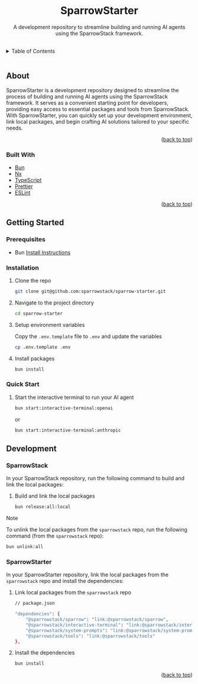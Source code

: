 <!-- README copied from https://raw.githubusercontent.com/othneildrew/Best-README-Template/master/README.md -->

<!-- PROJECT LOGO -->
<br />
<div align="center">
	<!-- <a href="https://github.com/DWC01/dapp-sandbox-contracts">
		<img src="/images/logo.png" alt="Logo" width="419" height="128">
	</a> -->
	<h1>SparrowStarter</h1>
	<p>A development repository to streamline building and running AI agents using the SparrowStack framework.</p>
</div>

<!-- TABLE OF CONTENTS -->
<br/>
<details>
	<summary>Table of Contents</summary>
	<ol>
		<li>
			<a href="#about-the-project">About The Project</a>
			<ul>
				<li><a href="#built-with">Built With</a></li>
			</ul>
		</li>
		<li>
			<a href="#getting-started">Getting Started</a>
			<ul>
				<li><a href="#prerequisites">Prerequisites</a></li>
				<li><a href="#installation">Installation</a></li>
				<li><a href="#quick-start">Quick Start</a></li>
			</ul>
		</li>
		<li>
			<a href="#development">Development</a>
			<ul>
				<li><a href="#sparrowstack">SparrowStack</a></li>
				<li><a href="#sparrow-starter">SparrowStarter</a></li>
			</ul>
	</ol>
</details>
<br/>

## About

SparrowStarter is a development repository designed to streamline the process of building and running AI agents using the SparrowStack framework. It serves as a convenient starting point for developers, providing easy access to essential packages and tools from SparrowStack. With SparrowStarter, you can quickly set up your development environment, link local packages, and begin crafting AI solutions tailored to your specific needs.

<p align="right">(<a href="#top">back to top</a>)</p>

### Built With

- [Bun](https://bun.sh/)
- [Nx](https://nx.dev/)
- [TypeScript](https://www.typescriptlang.org/)
- [Prettier](https://prettier.io/)
- [ESLint](https://eslint.org/)

<p align="right">(<a href="#top">back to top</a>)</p>

<!-- GETTING STARTED -->

## Getting Started

### Prerequisites

- Bun [Install Instructions](https://bun.sh/docs/installation)

### Installation

1.  Clone the repo

    ```sh
    git clone git@github.com:sparrowstack/sparrow-starter.git
    ```

2.  Navigate to the project directory

    ```sh
    cd sparrow-starter
    ```

3.  Setup environment variables

    Copy the `.env.template` file to `.env` and update the variables

    ```sh
    cp .env.template .env
    ```

4.  Install packages

    ```sh
    bun install
    ```

### Quick Start
1.  Start the interactive terminal to run your AI agent
    ```sh
    bun start:interactive-terminal:openai
    ```
    or
    ```sh
    bun start:interactive-terminal:anthropic
    ```

## Development

### SparrowStack
In your SparrowStack repository, run the following command to build and link the local packages:

1.  Build and link the local packages
    ```sh
    bun release:all:local
    ```

> [!NOTE]
> To unlink the local packages from the `sparrowstack` repo, run the following command (from the `sparrowstack` repo):
```sh
bun unlink:all
```

### SparrowStarter
In your SparrowStarter repository, link the local packages from the `sparrowstack` repo and install the dependencies:

1.  Link local packages from the `sparrowstack` repo

    ```sh
    // package.json

    "dependencies": {
        "@sparrowstack/sparrow": "link:@sparrowstack/sparrow",
        "@sparrowstack/interactive-terminal": "link:@sparrowstack/interactive-terminal",
        "@sparrowstack/system-prompts": "link:@sparrowstack/system-prompts",
        "@sparrowstack/tools": "link:@sparrowstack/tools"
    },
    ```

2.  Install the dependencies

    ```sh
    bun install
    ```

<p align="right">(<a href="#top">back to top</a>)</p>
